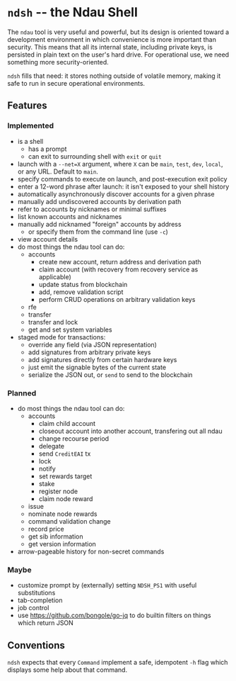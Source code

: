# `ndsh` -- the Ndau Shell

The `ndau` tool is very useful and powerful, but its design is oriented toward
a development environment in which convenience is more important than security.
This means that all its internal state, including private keys, is persisted
in plain text on the user's hard drive. For operational use, we need something
more security-oriented.

`ndsh` fills that need: it stores nothing outside of volatile memory, making it
safe to run in secure operational environments.

## Features

### Implemented

- is a shell
    - has a prompt
    - can exit to surrounding shell with `exit` or `quit`
- launch with a `--net=X` argument, where `X` can be `main`, `test`, `dev`, `local`, or any URL. Default to `main`.
- specify commands to execute on launch, and post-execution exit policy
- enter a 12-word phrase after launch: it isn't exposed to your shell history
- automatically asynchronously discover accounts for a given phrase
- manually add undiscovered accounts by derivation path
- refer to accounts by nicknames or minimal suffixes
- list known accounts and nicknames
- manually add nicknamed "foreign" accounts by address
    - or specify them from the command line (use `-c`)
- view account details
- do most things the ndau tool can do:
    - accounts
        - create new account, return address and derivation path
        - claim account (with recovery from recovery service as applicable)
        - update status from blockchain
        - add, remove validation script
        - perform CRUD operations on arbitrary validation keys
    - rfe
    - transfer
    - transfer and lock
    - get and set system variables
- staged mode for transactions:
    - override any field (via JSON representation)
    - add signatures from arbitrary private keys
    - add signatures directly from certain hardware keys
    - just emit the signable bytes of the current state
    - serialize the JSON out, or `send` to send to the blockchain

### Planned

- do most things the ndau tool can do:
    - accounts
        - claim child account
        - closeout account into another account, transfering out all ndau
        - change recourse period
        - delegate
        - send `CreditEAI` tx
        - lock
        - notify
        - set rewards target
        - stake
        - register node
        - claim node reward
    - issue
    - nominate node rewards
    - command validation change
    - record price
    - get sib information
    - get version information
- arrow-pageable history for non-secret commands

### Maybe
- customize prompt by (externally) setting `NDSH_PS1` with useful substitutions
- tab-completion
- job control
- use https://github.com/bongole/go-jq to do builtin filters on things which return JSON

## Conventions

`ndsh` expects that every `Command` implement a safe, idempotent `-h` flag which
displays some help about that command.
